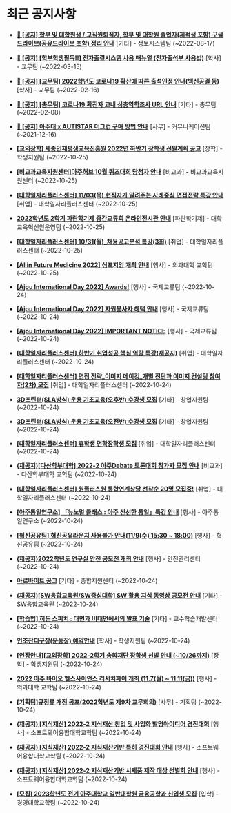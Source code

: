# 최근 공지사항

* **[📌 [공지] 학부 및 대학원생 / 교직원퇴직자, 학부 및 대학원 졸업자(제적생 포함) 구글드라이브(공유드라이브 포함) 정리 안내](http://ajou.ac.kr/kr/ajou/notice.do?mode=view&amp;articleNo=202858&amp;article.offset=0&amp;articleLimit=30)**
 [기타] - 정보시스템팀 (~2022-08-17)

* **[📌 [공지] [학부학생필독!!] 전자출결시스템 사용 매뉴얼 (전자출석부 사용법)](http://ajou.ac.kr/kr/ajou/notice.do?mode=view&amp;articleNo=192571&amp;article.offset=0&amp;articleLimit=30)**
 [학사] - 교무팀 (~2022-03-15)

* **[📌 [공지] [교무팀] 2022학년도 코로나19 확산에 따른 출석인정 안내(백신공결 등)](http://ajou.ac.kr/kr/ajou/notice.do?mode=view&amp;articleNo=180913&amp;article.offset=0&amp;articleLimit=30)**
 [학사] - 교무팀 (~2022-02-16)

* **[📌 [공지] [총무팀] 코로나19 확진자 교내 심층역학조사 URL 안내](http://ajou.ac.kr/kr/ajou/notice.do?mode=view&amp;articleNo=180493&amp;article.offset=0&amp;articleLimit=30)**
 [기타] - 총무팀 (~2022-02-08)

* **[📌 [공지] 아주대 x AUTISTAR 머그컵 구매 방법 안내](http://ajou.ac.kr/kr/ajou/notice.do?mode=view&amp;articleNo=147976&amp;article.offset=0&amp;articleLimit=30)**
 [사무] - 커뮤니케이션팀 (~2021-12-16)

* **[[교외장학] 세종인재평생교육진흥원 2022년 하반기 장학생 선발계획 공고](http://ajou.ac.kr/kr/ajou/notice.do?mode=view&amp;articleNo=205480&amp;article.offset=0&amp;articleLimit=30)**
 [장학] - 학생지원팀 (~2022-10-25)

* **[[비교과교육지원센터]아주허브 10월 퀴즈대회 당첨자 안내](http://ajou.ac.kr/kr/ajou/notice.do?mode=view&amp;articleNo=205479&amp;article.offset=0&amp;articleLimit=30)**
 [비교과] - 비교과교육지원센터 (~2022-10-25)

* **[[대학일자리플러스센터] 11/03(목) 현직자가 알려주는 사례중심 면접전략 특강 안내](http://ajou.ac.kr/kr/ajou/notice.do?mode=view&amp;articleNo=205476&amp;article.offset=0&amp;articleLimit=30)**
 [취업] - 대학일자리플러스센터 (~2022-10-25)

* **[2022학년도 2학기 파란학기제 중간교류회 온라인전시관 안내](http://ajou.ac.kr/kr/ajou/notice.do?mode=view&amp;articleNo=205473&amp;article.offset=0&amp;articleLimit=30)**
 [파란학기제] - 대학교육혁신원운영팀 (~2022-10-25)

* **[[대학일자리플러스센터] 10/31(월)_채용공고분석 특강(3회)](http://ajou.ac.kr/kr/ajou/notice.do?mode=view&amp;articleNo=205469&amp;article.offset=0&amp;articleLimit=30)**
 [취업] - 대학일자리플러스센터 (~2022-10-25)

* **[[AI in Future Medicine 2022] 심포지엄 개최 안내](http://ajou.ac.kr/kr/ajou/notice.do?mode=view&amp;articleNo=205460&amp;article.offset=0&amp;articleLimit=30)**
 [행사] - 의과대학 교학팀 (~2022-10-25)

* **[[Ajou International Day 2022] Awards!](http://ajou.ac.kr/kr/ajou/notice.do?mode=view&amp;articleNo=205449&amp;article.offset=0&amp;articleLimit=30)**
 [행사] - 국제교류팀 (~2022-10-24)

* **[[Ajou International Day 2022] 자원봉사자 혜택 안내](http://ajou.ac.kr/kr/ajou/notice.do?mode=view&amp;articleNo=205448&amp;article.offset=0&amp;articleLimit=30)**
 [행사] - 국제교류팀 (~2022-10-24)

* **[[Ajou International Day 2022] IMPORTANT NOTICE](http://ajou.ac.kr/kr/ajou/notice.do?mode=view&amp;articleNo=205446&amp;article.offset=0&amp;articleLimit=30)**
 [행사] - 국제교류팀 (~2022-10-24)

* **[[대학일자리플러스센터] 하반기 취업성공 핵심 역량 특강(재공지)](http://ajou.ac.kr/kr/ajou/notice.do?mode=view&amp;articleNo=205445&amp;article.offset=0&amp;articleLimit=30)**
 [취업] - 대학일자리플러스센터 (~2022-10-24)

* **[[대학일자리플러스센터] 면접 전략_이미지 메이킹_개별 진단과 이미지 컨설팅 참여자(2차) 모집](http://ajou.ac.kr/kr/ajou/notice.do?mode=view&amp;articleNo=205444&amp;article.offset=0&amp;articleLimit=30)**
 [취업] - 대학일자리플러스센터 (~2022-10-24)

* **[3D프린터(SLA방식) 운용 기초교육(오후반) 수강생 모집](http://ajou.ac.kr/kr/ajou/notice.do?mode=view&amp;articleNo=205443&amp;article.offset=0&amp;articleLimit=30)**
 [기타] - 창업지원팀 (~2022-10-24)

* **[3D프린터(SLA방식) 운용 기초교육(오전반) 수강생 모집](http://ajou.ac.kr/kr/ajou/notice.do?mode=view&amp;articleNo=205442&amp;article.offset=0&amp;articleLimit=30)**
 [기타] - 창업지원팀 (~2022-10-24)

* **[[대학일자리플러스센터] 휴학생 면학장학생 모집](http://ajou.ac.kr/kr/ajou/notice.do?mode=view&amp;articleNo=205431&amp;article.offset=0&amp;articleLimit=30)**
 [취업] - 대학일자리플러스센터 (~2022-10-24)

* **[(재공지)[다산학부대학] 2022-2 아주Debate 토론대회 참가자 모집 안내](http://ajou.ac.kr/kr/ajou/notice.do?mode=view&amp;articleNo=205423&amp;article.offset=0&amp;articleLimit=30)**
 [비교과] - 다산학부대학 교학팀 (~2022-10-24)

* **[[대학일자리플러스센터] 원플러스원 통합연계상담 선착순 20명 모집중!](http://ajou.ac.kr/kr/ajou/notice.do?mode=view&amp;articleNo=205421&amp;article.offset=0&amp;articleLimit=30)**
 [취업] - 대학일자리플러스센터 (~2022-10-24)

* **[[아주통일연구소] 「뉴노멀 클래스 : 아주 신선한 통일」특강 안내](http://ajou.ac.kr/kr/ajou/notice.do?mode=view&amp;articleNo=205419&amp;article.offset=0&amp;articleLimit=30)**
 [행사] - 아주통일연구소 (~2022-10-24)

* **[[혁신공유팀] 혁신공유라운지 사용불가 안내(11/9(수) 15:30 ~ 18:00)](http://ajou.ac.kr/kr/ajou/notice.do?mode=view&amp;articleNo=205418&amp;article.offset=0&amp;articleLimit=30)**
 [행사] - 혁신공유팀 (~2022-10-24)

* **[(재공지)2022학년도 연구실 안전 공모전 개최 안내](http://ajou.ac.kr/kr/ajou/notice.do?mode=view&amp;articleNo=205417&amp;article.offset=0&amp;articleLimit=30)**
 [행사] - 안전관리센터 (~2022-10-24)

* **[아르바이트 공고](http://ajou.ac.kr/kr/ajou/notice.do?mode=view&amp;articleNo=205415&amp;article.offset=0&amp;articleLimit=30)**
 [기타] - 종합지원센터 (~2022-10-24)

* **[(재공지)[SW융합교육원/SW중심대학] SW 활용 지식 동영상 공모전 안내](http://ajou.ac.kr/kr/ajou/notice.do?mode=view&amp;articleNo=205414&amp;article.offset=0&amp;articleLimit=30)**
 [기타] - SW융합교육원 (~2022-10-24)

* **[[학습법] 히든 스피치 : 대면과 비대면에서의 발표 기술](http://ajou.ac.kr/kr/ajou/notice.do?mode=view&amp;articleNo=205413&amp;article.offset=0&amp;articleLimit=30)**
 [기타] - 교수학습개발센터 (~2022-10-24)

* **[인조잔디구장(운동장) 예약안내](http://ajou.ac.kr/kr/ajou/notice.do?mode=view&amp;articleNo=205410&amp;article.offset=0&amp;articleLimit=30)**
 [학사] - 학생지원팀 (~2022-10-24)

* **[[연장안내][교외장학] 2022-2학기 송화재단 장학생 선발 안내 (~10/26까지)](http://ajou.ac.kr/kr/ajou/notice.do?mode=view&amp;articleNo=205408&amp;article.offset=0&amp;articleLimit=30)**
 [장학] - 학생지원팀 (~2022-10-24)

* **[2022 아주 바이오 헬스사이언스 리서치페어 개최 (11.7(월) ~ 11.11(금))](http://ajou.ac.kr/kr/ajou/notice.do?mode=view&amp;articleNo=205401&amp;article.offset=0&amp;articleLimit=30)**
 [행사] - 의과대학 교학팀 (~2022-10-24)

* **[[기획팀]규정류 개정 공포(2022학년도 제9차 교무회의)](http://ajou.ac.kr/kr/ajou/notice.do?mode=view&amp;articleNo=205398&amp;article.offset=0&amp;articleLimit=30)**
 [사무] - 기획팀 (~2022-10-24)

* **[(재공지) [지식재산] 2022-2 지식재산 창업 및 사업화 발명아이디어 경진대회](http://ajou.ac.kr/kr/ajou/notice.do?mode=view&amp;articleNo=205395&amp;article.offset=0&amp;articleLimit=30)**
 [행사] - 소프트웨어융합대학교학팀 (~2022-10-24)

* **[(재공지) [지식재산] 2022-2 지식재산기반 특허 경진대회 안내](http://ajou.ac.kr/kr/ajou/notice.do?mode=view&amp;articleNo=205394&amp;article.offset=0&amp;articleLimit=30)**
 [행사] - 소프트웨어융합대학교학팀 (~2022-10-24)

* **[(재공지) [지식재산] 2022-2 지식재산기반 시제품 제작 대상 선별회 안내](http://ajou.ac.kr/kr/ajou/notice.do?mode=view&amp;articleNo=205393&amp;article.offset=0&amp;articleLimit=30)**
 [행사] - 소프트웨어융합대학교학팀 (~2022-10-24)

* **[[모집] 2023학년도 전기 아주대학교 일반대학원 금융공학과 신입생 모집](http://ajou.ac.kr/kr/ajou/notice.do?mode=view&amp;articleNo=205390&amp;article.offset=0&amp;articleLimit=30)**
 [입학] - 경영대학교학팀 (~2022-10-24)

